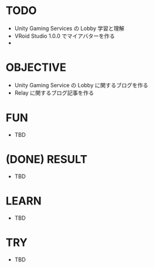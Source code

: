 # TODO

- Unity Gaming Services の Lobby 学習と理解
- VRoid Studio 1.0.0 でマイアバターを作る
- 

# OBJECTIVE

- Unity Gaming Service の Lobby に関するブログを作る
- Relay に関するブログ記事を作る

# FUN 

- TBD

# (DONE) RESULT

- TBD

# LEARN 

- TBD

# TRY

- TBD
